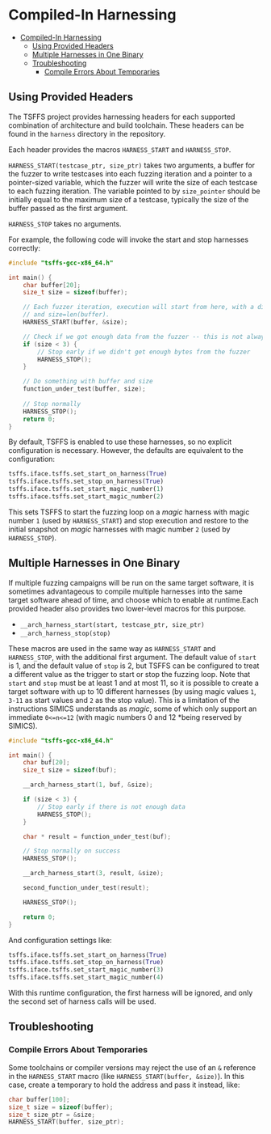 # Compiled-In Harnessing

- [Compiled-In Harnessing](#compiled-in-harnessing)
  - [Using Provided Headers](#using-provided-headers)
  - [Multiple Harnesses in One Binary](#multiple-harnesses-in-one-binary)
  - [Troubleshooting](#troubleshooting)
    - [Compile Errors About Temporaries](#compile-errors-about-temporaries)

## Using Provided Headers

The TSFFS project provides harnessing headers for each supported combination of architecture and
build toolchain. These headers can be found in the `harness` directory in the repository.

Each header provides the macros `HARNESS_START` and `HARNESS_STOP`.


`HARNESS_START(testcase_ptr, size_ptr)` takes two arguments, a buffer for the
fuzzer to write testcases into each fuzzing iteration and a pointer to a pointer-sized
variable, which the fuzzer will write the size of each testcase to each fuzzing iteration.
The variable pointed to by `size_pointer` should be initially equal to the maximum size
of a testcase, typically the size of the buffer passed as the first argument.

`HARNESS_STOP` takes no arguments.

For example, the following code will invoke the start and stop harnesses correctly:

```c
#include "tsffs-gcc-x86_64.h"

int main() {
    char buffer[20];
    size_t size = sizeof(buffer);

    // Each fuzzer iteration, execution will start from here, with a different buffer content
    // and size=len(buffer).
    HARNESS_START(buffer, &size);

    // Check if we got enough data from the fuzzer -- this is not always necessary
    if (size < 3) {
        // Stop early if we didn't get enough bytes from the fuzzer
        HARNESS_STOP();
    }

    // Do something with buffer and size
    function_under_test(buffer, size);
    
    // Stop normally
    HARNESS_STOP();
    return 0;
}
```

By default, TSFFS is enabled to use these harnesses, so no explicit configuration is
necessary. However, the defaults are equivalent to the configuration:

```python
tsffs.iface.tsffs.set_start_on_harness(True)
tsffs.iface.tsffs.set_stop_on_harness(True)
tsffs.iface.tsffs.set_start_magic_number(1)
tsffs.iface.tsffs.set_start_magic_number(2)
```

This sets TSFFS to start the fuzzing loop on a *magic* harness with magic number `1`
(used by `HARNESS_START`) and stop execution and restore to the initial snapshot on
*magic* harnesses with magic number `2` (used by `HARNESS_STOP`).

## Multiple Harnesses in One Binary

If multiple fuzzing campaigns will be run on the same target software, it is sometimes
advantageous to compile multiple harnesses into the same target software ahead of time,
and choose which to enable at runtime.Each provided header also provides two lower-level
macros for this purpose.

* `__arch_harness_start(start, testcase_ptr, size_ptr)`
* `__arch_harness_stop(stop)`

These macros are used in the same way as `HARNESS_START` and `HARNESS_STOP`, with the
additional first argument. The default value of `start` is 1, and the default value of
`stop` is 2, but TSFFS can be configured to treat a different value as the trigger to
start or stop the fuzzing loop. Note that `start` and `stop` must be at least 1 and at
most 11, so it is possible to create a target software with up to 10 different harnesses
(by using magic values `1`, `3-11` as start values and `2` as the stop value). This is a
limitation of the instructions SIMICS understands as *magic*, some of which only support
an immediate `0<=n<=12` (with magic numbers 0 and 12 *being reserved by SIMICS).

```c
#include "tsffs-gcc-x86_64.h"

int main() {
    char buf[20];
    size_t size = sizeof(buf);

    __arch_harness_start(1, buf, &size);

    if (size < 3) {
        // Stop early if there is not enough data
        HARNESS_STOP();
    }

    char * result = function_under_test(buf);

    // Stop normally on success
    HARNESS_STOP();

    __arch_harness_start(3, result, &size);

    second_function_under_test(result);

    HARNESS_STOP();

    return 0;
}
```

And configuration settings like:


```python
tsffs.iface.tsffs.set_start_on_harness(True)
tsffs.iface.tsffs.set_stop_on_harness(True)
tsffs.iface.tsffs.set_start_magic_number(3)
tsffs.iface.tsffs.set_start_magic_number(4)
```

With this runtime configuration, the first harness will be ignored, and only the second
set of harness calls will be used. 


## Troubleshooting

### Compile Errors About Temporaries

Some toolchains or compiler versions may reject the use of an `&` reference in the
`HARNESS_START` macro (like `HARNESS_START(buffer, &size)`). In this case, create a
temporary to hold the address and pass it instead, like:

```c
char buffer[100];
size_t size = sizeof(buffer);
size_t size_ptr = &size;
HARNESS_START(buffer, size_ptr);
```